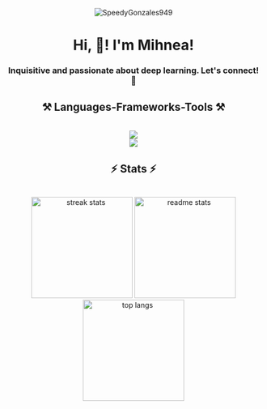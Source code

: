 <p align="center"> <img src="https://komarev.com/ghpvc/?username=SpeedyGonzales949&label=Profile%20views&color=0e75b6&style=flat" alt="SpeedyGonzales949" /> </p>

<h1 align="center"> Hi, 👋! I'm Mihnea!</h1>
<h3 align="center">Inquisitive and passionate about deep learning. Let's connect! 🚀</h3>


<h2 align="center">⚒️ Languages-Frameworks-Tools ⚒️</h2>
<br/>
<div align="center">
    <img src="https://skillicons.dev/icons?i=python,cpp,bash" /><br>
    <img src="https://skillicons.dev/icons?i=pytorch,tensorflow,opencv,linux,vscode"/>


</div>

<h2 align="center">⚡ Stats ⚡</h2>
<br>
<div align=center>
  <img height=200 src="https://github-readme-streak-stats-salesp07.vercel.app/?user=SpeedyGonzales949&count_private=true&theme=react&border_radius=10" alt="streak stats"/>
  <img height=200 src="https://github-readme-stats-salesp07.vercel.app/api?username=SpeedyGonzales949&count_private=true&show_icons=true&theme=react&rank_icon=github&border_radius=10" alt="readme stats" />
  <br/>
  <img height=200 align="center" src="https://github-readme-stats-salesp07.vercel.app/api/top-langs/?username=SpeedyGonzales949&hide=HTML,Hack&langs_count=8&layout=compact&theme=react&border_radius=10&size_weight=0.5&count_weight=0.5&exclude_repo=github-readme-stats" alt="top langs" />
</div>

